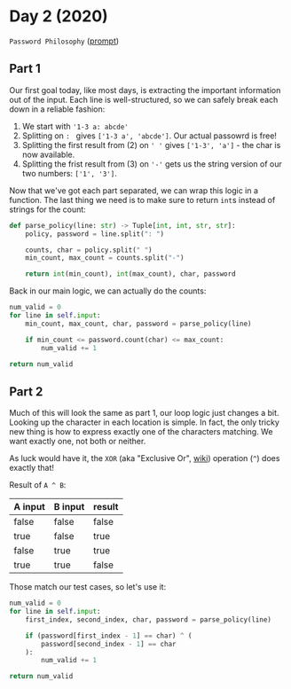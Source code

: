 # Day 2 (2020)

`Password Philosophy` ([prompt](https://adventofcode.com/2020/day/2))

## Part 1

Our first goal today, like most days, is extracting the important information out of the input. Each line is well-structured, so we can safely break each down in a reliable fashion:

<!-- prettier-ignore -->
1. We start with `'1-3 a: abcde'`
2. Splitting on `: ` gives `['1-3 a', 'abcde']`. Our actual passowrd is free!
3. Splitting the first result from (2) on `' '` gives `['1-3', 'a']` - the char is now available.
3. Splitting the frist result from (3) on `'-'` gets us the string version of our two numbers: `['1', '3']`.

Now that we've got each part separated, we can wrap this logic in a function. The last thing we need is to make sure to return `int`s instead of strings for the count:

```py
def parse_policy(line: str) -> Tuple[int, int, str, str]:
    policy, password = line.split(": ")

    counts, char = policy.split(" ")
    min_count, max_count = counts.split("-")

    return int(min_count), int(max_count), char, password
```

Back in our main logic, we can actually do the counts:

```py
num_valid = 0
for line in self.input:
    min_count, max_count, char, password = parse_policy(line)

    if min_count <= password.count(char) <= max_count:
        num_valid += 1

return num_valid
```

## Part 2

Much of this will look the same as part 1, our loop logic just changes a bit. Looking up the character in each location is simple. In fact, the only tricky new thing is how to express exactly one of the characters matching. We want exactly one, not both or neither.

As luck would have it, the `XOR` (aka "Exclusive Or", [wiki](https://en.wikipedia.org/wiki/Exclusive_or)) operation (`^`) does exactly that!

Result of `A ^ B`:

| A input | B input | result |
| ------- | ------- | ------ |
| false   | false   | false  |
| true    | false   | true   |
| false   | true    | true   |
| true    | true    | false  |

Those match our test cases, so let's use it:

```py
num_valid = 0
for line in self.input:
    first_index, second_index, char, password = parse_policy(line)

    if (password[first_index - 1] == char) ^ (
        password[second_index - 1] == char
    ):
        num_valid += 1

return num_valid
```
